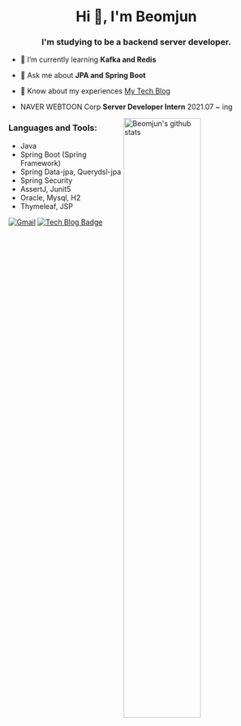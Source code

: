 <h1 align="center">Hi 👋, I'm Beomjun</h1> <h3 align="center">I'm studying to be a backend server developer.</h3>  

- 🌱 I’m currently learning **Kafka and Redis**

- 💬 Ask me about **JPA and Spring Boot**   
 
- 📄 Know about my experiences [My Tech Blog](https://blog.naver.com/qjawnswkd)

- NAVER WEBTOON Corp **Server Developer Intern** 2021.07 ~ ing

<p>
  <a href="https://github.com/BeomjunLee">
    <img width="55%" align="right" alt="Beomjun's github stats" src="https://github-readme-stats.vercel.app/api?username=BeomjunLee&theme=dracula&show_icons=true&hide_border=true" />
  </a>

<h3 align="left">Languages and Tools:</h3>


- Java<br>
- Spring Boot (Spring Framework)<br>
- Spring Data-jpa, Querydsl-jpa<br>
- Spring Security<br>
- AssertJ, Junit5<br>
- Oracle, Mysql, H2<br>
- Thymeleaf, JSP<br>


[![Gmail](https://img.shields.io/badge/-Gmail-c14438?style=flat&logo=Gmail&logoColor=white)](mailto:qjawnswkd0717@gmail.com)
[![Tech Blog Badge](http://img.shields.io/badge/-Tech%20blog-black?style=flat-square&logo=github&link=https://blog.naver.com/qjawnswkd/)](https://blog.naver.com/qjawnswkd)
